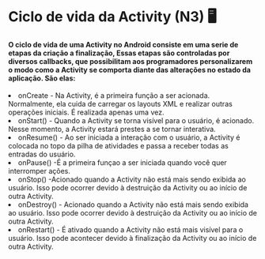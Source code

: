 <h1>Ciclo de vida da Activity (N3) 🖥️</h1>
<h4>  O ciclo de vida de uma Activity no Android consiste em uma serie de etapas da criação a finalização, Essas etapas são controladas por diversos callbacks, que possibilitam aos programadores personalizarem o modo como a Activity se comporta diante das alterações no estado da aplicação.
 São elas:</h4>
<li>onCreate - Na Activity, é a primeira função a ser acionada. Normalmente, ela cuida de carregar os layouts XML e realizar outras operações iniciais. É realizada apenas uma vez.</li>
<li>onStart() - Quando a Activity se torna visível para o usuário, é acionado. Nesse momento, a Activity estará prestes a se tornar interativa. </li>
<li>onResume() - Ao ser iniciada a interação com o usuário, a Activity é colocada no topo da pilha de atividades e passa a receber todas as entradas do usuário.</li>
<li>onPause() -É a primeira funçao a ser iniciada quando você quer interromper ações.</li>
<li>onStop() -Acionado quando a Activity não está mais sendo exibida ao usuário. Isso pode ocorrer devido à destruição da Activity ou ao início de outra Activity.</li>
<li>onDestroy() - Acionado quando a Activity não está mais sendo exibida ao usuário. Isso pode ocorrer devido à destruição da Activity ou ao início de outra Activity.</li>
<li>onRestart() - É ativado quando a Activity não está mais visível para o usuário. Isso pode acontecer devido à finalização da Activity ou ao início de outra Activity.</li>
